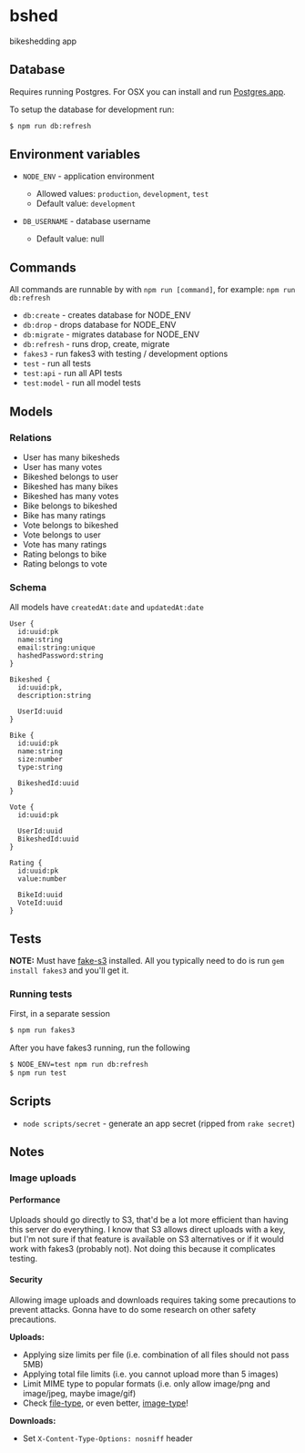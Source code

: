 # bshed

bikeshedding app

## Database

Requires running Postgres. For OSX you can install and run [Postgres.app](http://postgresapp.com/).

To setup the database for development run:

```sh
$ npm run db:refresh
```

## Environment variables

* `NODE_ENV` - application environment
  * Allowed values: `production`, `development`, `test`
  * Default value: `development`

* `DB_USERNAME` - database username
  * Default value: null

## Commands

All commands are runnable by with `npm run [command]`, for example: `npm run db:refresh`

* `db:create` - creates database for NODE_ENV
* `db:drop` - drops database for NODE_ENV
* `db:migrate` - migrates database for NODE_ENV
* `db:refresh` - runs drop, create, migrate
* `fakes3` - run fakes3 with testing / development options
* `test` - run all tests
* `test:api` - run all API tests
* `test:model` - run all model tests

## Models

### Relations

* User has many bikesheds
* User has many votes
* Bikeshed belongs to user
* Bikeshed has many bikes
* Bikeshed has many votes
* Bike belongs to bikeshed
* Bike has many ratings
* Vote belongs to bikeshed
* Vote belongs to user
* Vote has many ratings
* Rating belongs to bike
* Rating belongs to vote

### Schema

All models have `createdAt:date` and `updatedAt:date`

```
User {
  id:uuid:pk
  name:string
  email:string:unique
  hashedPassword:string
}

Bikeshed {
  id:uuid:pk,
  description:string

  UserId:uuid
}

Bike {
  id:uuid:pk
  name:string
  size:number
  type:string

  BikeshedId:uuid
}

Vote {
  id:uuid:pk

  UserId:uuid
  BikeshedId:uuid
}

Rating {
  id:uuid:pk
  value:number

  BikeId:uuid
  VoteId:uuid
}
```

## Tests

**NOTE:** Must have [fake-s3](https://github.com/jubos/fake-s3) installed. All you typically need to do is run `gem install fakes3` and you'll get it.

### Running tests

First, in a separate session

```sh
$ npm run fakes3
```

After you have fakes3 running, run the following

```sh
$ NODE_ENV=test npm run db:refresh
$ npm run test
```

## Scripts

* `node scripts/secret` - generate an app secret (ripped from `rake secret`)

## Notes

### Image uploads

#### Performance

Uploads should go directly to S3, that'd be a lot more efficient than having this server do everything. I know that S3 allows direct uploads with a key, but I'm not sure if that feature is available on S3 alternatives or if it would work with fakes3 (probably not). Not doing this because it complicates testing.

#### Security

Allowing image uploads and downloads requires taking some precautions to prevent attacks. Gonna have to do some research on other safety precautions.

**Uploads:**

* Applying size limits per file (i.e. combination of all files should not pass 5MB)
* Applying total file limits (i.e. you cannot upload more than 5 images)
* Limit MIME type to popular formats (i.e. only allow image/png and image/jpeg, maybe image/gif)
* Check [file-type](https://github.com/sindresorhus/file-type), or even better, [image-type](https://github.com/sindresorhus/image-type)!

**Downloads:**

* Set `X-Content-Type-Options: nosniff` header
